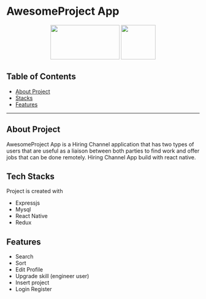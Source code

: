 # AwesomeProject App


<p align="center">
    <img src="https://cdn.pixabay.com/photo/2015/04/23/17/41/node-js-736399_960_720.png" height="90px" width="180px">  
    <img src="https://raw.githubusercontent.com/kristerkari/react-native-svg-transformer/master/images/react-native-logo.png" height="90px">
</p>



## Table of Contents
- [About Project](#About-Project)
- [Stacks](#Stacks)
- [Features](#Features)
---

## About Project
AwesomeProject App is a Hiring Channel application that has two types of users that are useful as a liaison between both parties to find work and offer jobs that can be done remotely. Hiring Channel App build with react native.


## Tech Stacks
Project is created with


* Expressjs
* Mysql
* React Native
* Redux


## Features

* Search
* Sort
* Edit Profile
* Upgrade skill (engineer user)
* Insert project
* Login Register



    



